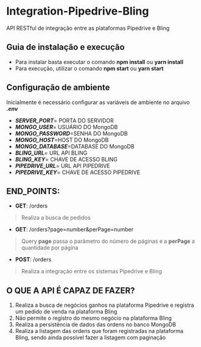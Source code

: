 # Integration-Pipedrive-Bling
API RESTful de integração entre as plataformas Pipedrive e Bling

## Guia de instalação e execução
* Para instalar basta executar o comando **npm install** ou **yarn install**
* Para execução, utilizar o comando **npm start** ou **yarn start**

## Configuração de ambiente
Inicialmente é necessário configurar as variáveis de ambiente no arquivo ***.env***
* ***SERVER_PORT***= PORTA DO SERVIDOR
* ***MONGO_USER***= USUÁRIO DO MongoDB
* ***MONGO_PASSWORD***=SENHA DO MongoDB
* ***MONGO_HOST***=HOST DO MongoDB
* ***MONGO_DATABASE***=DATABASE DO MongoDB
* ***BLING_URL***= URL API BLING
* ***BLING_KEY***= CHAVE DE ACESSO BLING
* ***PIPEDRIVE_URL***= URL API PIPEDRIVE
* ***PIPEDRIVE_KEY***= CHAVE DE ACESSO PIPEDRIVE

## END_POINTS:
* **GET**: /orders
> Realiza a busca de pedidos
* **GET**: /orders?page=number&perPage=number
> Query **page** passa o parâmetro do número de páginas e a **perPage** a quantidade por página
* **POST**: /orders
> Realiza a integração entre os sistemas Pipedrive e Bling

## O QUE A API É CAPAZ DE FAZER?
1. Realiza a busca de negócios ganhos na plataforma Pipedrive e registra um pedido de venda na plataforma Bling
2. Não permite o registro do mesmo negócio na plataforma Bling
3. Realiza a persistência de dados das ordens no banco MongoDB
4. Realiza a listagem das ordens que foram registradas na plataforma Bling, sendo ainda possível fazer a listagem com paginação

